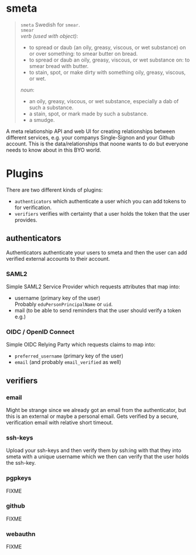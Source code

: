 # smeta

> `smeta` Swedish for `smear`.<br>
> `smear`<br>
> *verb (used with object)*:
> * to spread or daub (an oily, greasy, viscous, or wet substance) on or over something: to smear butter on bread.
> * to spread or daub an oily, greasy, viscous, or wet substance on: to smear bread with butter.
> * to stain, spot, or make dirty with something oily, greasy, viscous, or wet.<br>
>
> *noun*:
> * an oily, greasy, viscous, or wet substance, especially a dab of such a substance.
> * a stain, spot, or mark made by such a substance.
> * a smudge.

A meta relationship API and web UI for creating relationships between different services, e.g. your
companys Single-Signon and your Github account. This is the data/relationships that noone wants to
do but everyone needs to know about in this BYO world.

# Plugins

There are two different kinds of plugins:
* `authenticators` which authenticate a user which you can add tokens to for verification.
* `verifiers` verifies with certainty that a user holds the token that the user provides.

## authenticators
Authenticators authenticate your users to smeta and then the user can add verified external accounts
to their account.

### SAML2
Simple SAML2 Service Provider which requests attributes that map into:
* username (primary key of the user)<br>
  Probably `eduPersonPrincipalName` or `uid`.
* mail (to be able to send reminders that the user should verify a token e.g.)

### OIDC / OpenID Connect
Simple OIDC Relying Party which requests claims to map into:
* `preferred_username` (primary key of the user)
* `email` (and probably `email_verified` as well)

## verifiers

### email
Might be strange since we already got an email from the authenticator, but this is an external or
maybe a personal email. Gets verified by a secure, verification email with relative short timeout.

### ssh-keys

Upload your ssh-keys and then verify them by ssh:ing with that they into smeta with a unique
username which we then can verify that the user holds the ssh-key.

### pgpkeys

FIXME

### github

FIXME

### webauthn

FIXME
